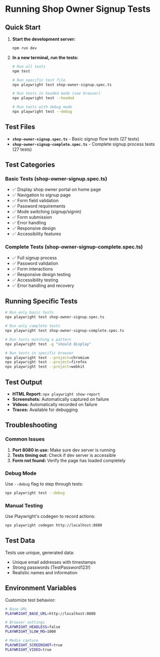 # Running Shop Owner Signup Tests

## Quick Start

1. **Start the development server:**
   ```bash
   npm run dev
   ```

2. **In a new terminal, run the tests:**
   ```bash
   # Run all tests
   npm test
   
   # Run specific test file
   npx playwright test shop-owner-signup.spec.ts
   
   # Run tests in headed mode (see browser)
   npx playwright test --headed
   
   # Run tests with debug mode
   npx playwright test --debug
   ```

## Test Files

- **`shop-owner-signup.spec.ts`** - Basic signup flow tests (27 tests)
- **`shop-owner-signup-complete.spec.ts`** - Complete signup process tests (27 tests)

## Test Categories

### Basic Tests (shop-owner-signup.spec.ts)
- ✅ Display shop owner portal on home page
- ✅ Navigation to signup page
- ✅ Form field validation
- ✅ Password requirements
- ✅ Mode switching (signup/signin)
- ✅ Form submission
- ✅ Error handling
- ✅ Responsive design
- ✅ Accessibility features

### Complete Tests (shop-owner-signup-complete.spec.ts)
- ✅ Full signup process
- ✅ Password validation
- ✅ Form interactions
- ✅ Responsive design testing
- ✅ Accessibility testing
- ✅ Error handling and recovery

## Running Specific Tests

```bash
# Run only basic tests
npx playwright test shop-owner-signup.spec.ts

# Run only complete tests
npx playwright test shop-owner-signup-complete.spec.ts

# Run tests matching a pattern
npx playwright test -g "should display"

# Run tests in specific browser
npx playwright test --project=chromium
npx playwright test --project=firefox
npx playwright test --project=webkit
```

## Test Output

- **HTML Report:** `npx playwright show-report`
- **Screenshots:** Automatically captured on failure
- **Videos:** Automatically recorded on failure
- **Traces:** Available for debugging

## Troubleshooting

### Common Issues

1. **Port 8080 in use:** Make sure dev server is running
2. **Tests timing out:** Check if dev server is accessible
3. **Form not found:** Verify the page has loaded completely

### Debug Mode

Use `--debug` flag to step through tests:
```bash
npx playwright test --debug
```

### Manual Testing

Use Playwright's codegen to record actions:
```bash
npx playwright codegen http://localhost:8080
```

## Test Data

Tests use unique, generated data:
- Unique email addresses with timestamps
- Strong passwords (TestPassword123!)
- Realistic names and information

## Environment Variables

Customize test behavior:
```bash
# Base URL
PLAYWRIGHT_BASE_URL=http://localhost:8080

# Browser settings
PLAYWRIGHT_HEADLESS=false
PLAYWRIGHT_SLOW_MO=1000

# Media capture
PLAYWRIGHT_SCREENSHOT=true
PLAYWRIGHT_VIDEO=true
```
